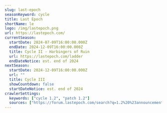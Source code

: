 ```yaml
---
slug: last-epoch
seasonKeyword: cycle
title: Last Epoch
shortName: le
logo: /img/lastepoch.png
url: https://lastepoch.com/
currentSeason:
  startDate: 2024-07-09T16:00:00.000Z
  endDate: 2024-12-09T16:00:00.000Z
  title: Cycle II - Harbingers of Ruin
  url: https://lastepoch.com/ladder
  endDateNotice: est. end of 2024
nextSeason:
  startDate: 2024-12-09T16:00:00.000Z
  url: ""
  title: Cycle III
  showCountdown: false
  startDateNotice: est. end of 2024
crawlerSettings:
  keywords: ["cycle 1.2", "patch 1.2"]
  sources: ["https://forum.lastepoch.com/search?q=1.2%20%23announcements"]
---
```

